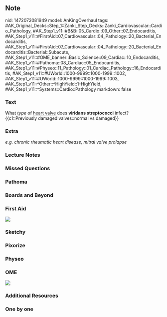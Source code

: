 ## Note
nid: 1472072081949
model: AnKingOverhaul
tags: #AK_Original_Decks::Step_1::Zanki_Step_Decks::Zanki_Cardiovascular::Cardio_Pathology, #AK_Step1_v11::#B&B::05_Cardio::09_Other::07_Endocarditis, #AK_Step1_v11::#FirstAid::07_Cardiovascular::04_Pathology::20_Bacterial_Endocarditis, #AK_Step1_v11::#FirstAid::07_Cardiovascular::04_Pathology::20_Bacterial_Endocarditis::Bacterial::Subacute, #AK_Step1_v11::#OME_banner::Basic_Science::09_Cardiac::10_Endocarditis, #AK_Step1_v11::#Pathoma::08_Cardiac::05_Endocarditis, #AK_Step1_v11::#Physeo::11_Pathology::01_Cardiac_Pathology::16_Endocarditis, #AK_Step1_v11::#UWorld::1000-9999::1000-1999::1002, #AK_Step1_v11::#UWorld::1000-9999::1000-1999::1003, #AK_Step1_v11::^Other::^HighYield::1-HighYield, #AK_Step1_v11::^Systems::Cardio::Pathology
markdown: false

### Text
<div>
  <div>
    What <i>type</i> of <u>heart valve</u> does <span style=
    "font-weight: bold">viridans streptococci</span> infect?
  </div>
  <div>
    {{c1::Previously damaged valves::normal vs damaged}}
  </div>
</div>

### Extra
<i>e.g. chronic rheumatic heart disease, mitral valve prolapse</i>

### Lecture Notes


### Missed Questions


### Pathoma


### Boards and Beyond


### First Aid
<img src="tmpr4FhLf.png">

### Sketchy


### Pixorize


### Physeo


### OME
<div class="ome-widget">
  <a href=
  "https://onlinemeded.org/spa/cardiac/endocarditis/acquire?ref=anki">
  <img src="_OME_AnkiFlashcards_Lesson_4.png"></a>
</div>

### Additional Resources


### One by one

